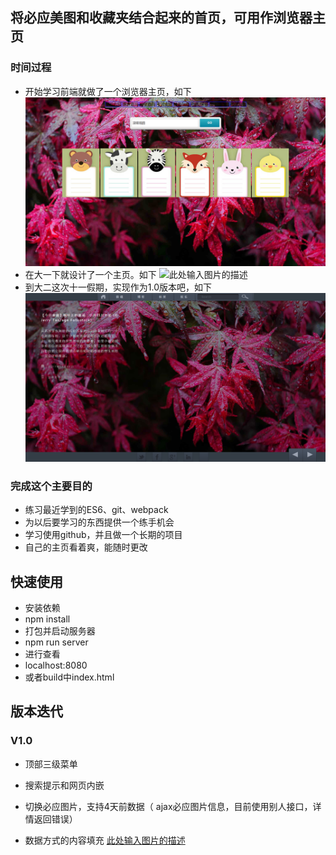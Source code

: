 ## 将必应美图和收藏夹结合起来的首页，可用作浏览器主页
### 时间过程
* 开始学习前端就做了一个浏览器主页，如下![此处输入图片的描述](https://raw.githubusercontent.com/vivatoviva/demo/master/home-page/display-img/30562687.png)
* 在大一下就设计了一个主页。如下
![此处输入图片的描述][2]
* 到大二这次十一假期，实现作为1.0版本吧，如下![此处输入图片的描述](https://raw.githubusercontent.com/vivatoviva/demo/master/home-page/display-img/18839102.png)
### 完成这个主要目的
 * 练习最近学到的ES6、git、webpack
 * 为以后要学习的东西提供一个练手机会
 * 学习使用github，并且做一个长期的项目
 * 自己的主页看着爽，能随时更改

## 快速使用
* 安装依赖
* npm install
* 打包并启动服务器
* npm run server
* 进行查看
* localhost:8080
* 或者build中index.html


## 版本迭代
### V1.0

* 顶部三级菜单
* 搜索提示和网页内嵌
* 切换必应图片，支持4天前数据（ ajax必应图片信息，目前使用别人接口，详情返回错误）
* 数据方式的内容填充
[此处输入图片的描述](https://raw.githubusercontent.com/vivatoviva/demo/master/home-page/display-img/18839102.png)


  [1]: http://oquq74tfk.bkt.clouddn.com/17-10-8/30562687.jpg
  [2]: http://oquq74tfk.bkt.clouddn.com/17-10-8/37121698.jpg
  [3]: http://oquq74tfk.bkt.clouddn.com/17-10-8/18839102.jpg
  [4]: http://oquq74tfk.bkt.clouddn.com/17-10-8/18839102.jpg


